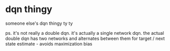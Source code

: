 # dqn thingy

someone else's dqn thingy
ty ty

ps. it's not really a double dqn. it's actually a single network dqn. the actual double dqn has two networks and alternates between them for target / next state estimate - avoids maximization bias
